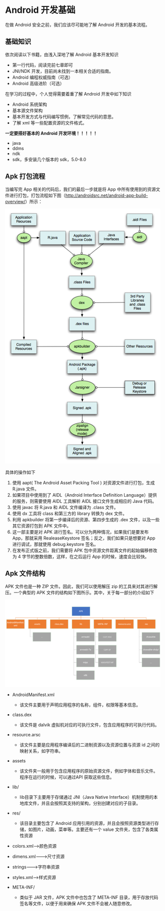 # Android 开发基础

在做 Android 安全之前，我们应该尽可能地了解 Android 开发的基本流程。

## 基础知识

依次阅读以下书籍，由浅入深地了解 Android 基本开发知识

- 第一行代码，阅读完前七章即可
- JNI/NDK 开发，目前尚未找到一本相关合适的指南。
- Android 编程权威指南（可选）
- Android 高级进阶（可选）

在学习的过程中，个人觉得需要着重了解 Android 开发中如下知识

- Android 系统架构
- 基本源文件架构
- 基本开发方式与代码编写惯例，了解常见代码的意思。
- 了解 xml 等一些配置资源的文件格式。

**一定要搭好基本的 Android 开发环境！！！！！**

- java
- ddms
- ndk
- sdk，多安装几个版本的 sdk，5.0-8.0

## Apk 打包流程

当编写完 App 相关的代码后，我们的最后一步就是将 App 中所有使用到的资源文件进行打包，打包流程如下图（<u>http://androidsrc.net/android-app-build-overview/</u>）所示：

![](./figure/android_app_build.png)

具体的操作如下

1. 使用 aapt( The Android Asset Packing Tool ) 对资源文件进行打包，生成 R.java 文件。
2. 如果项目中使用到了 AIDL（Android Interface Definition Language）提供的服务，则需要使用 AIDL 工具解析 AIDL 接口文件生成相应的 Java 代码。
3. 使用 javac 将 R.java 和 AIDL 文件编译为 .class 文件。
4. 使用 dx 工具将 class 和第三方的 library 转换为 dex 文件。
5. 利用 apkbuilder 将第一步编译后的资源、第四步生成的 .dex 文件，以及一些其它资源打包到 APK 文件中。
6. 这一部主要是对 APK 进行签名。可以分为两种情况，如果我们是要发布 App，那就采用 RealeaseKeystore  签名；反之，我们如果只是想要对 App 进行调试，那就使用 debug.keystore 签名。
7. 在发布正式版之前，我们需要将 APK 包中资源文件距离文件的起始偏移修改为 4 字节的整数倍数，这样，在之后运行 App 的时候，速度会比较快。

## Apk 文件结构

APK 文件也是一种 ZIP 文件。因此，我们可以使用解压 zip 的工具来对其进行解压。一个典型的 APK 文件的结构如下图所示。其中，关于每一部分的介绍如下

![](./figure/apk_structure.png)


- AndroidManifest.xml

    - 该文件主要用于声明应用程序的名称，组件，权限等基本信息。

- class.dex
    - 该文件是 dalvik 虚拟机对应的可执行文件，包含应用程序的可执行代码。
- resource.arsc
    - 该文件主要是应用程序编译后的二进制资源以及资源位置与资源 id 之间的映射关系，如字符串。
- assets
    - 该文件夹一般用于包含应用程序的原始资源文件，例如字体和音乐文件。程序在运行的时候，可以通过API 获取这些信息。
- lib/
    - lib目录下主要用于存储通过 JNI（Java Native Interface）机制使用的本地库文件，并且会按照其支持的架构，分别创建对应的子目录。
- res/
    - 该目录主要包含了 Android 应用引用的资源，并且会按照资源类型进行存储，如图片，动画，菜单等。主要还有一个 value 文件夹，包含了各类属性资源
- colors.xml-->颜色资源
- dimens.xml--->尺寸资源
- strings--->字符串资源
- styles.xml-->样式资源
- META-INF/
    - 类似于 JAR 文件，APK 文件中也包含了 META-INF 目录，用于存放代码签名等文件，以便于用来确保 APK 文件不会被人随意修改。
